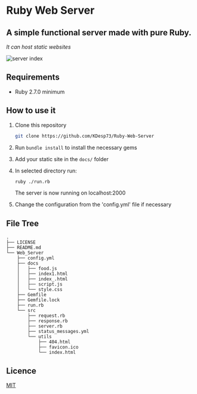 # Ruby Web Server

## A simple functional server made with pure Ruby.

*It can host static websites*

![server index](https://user-images.githubusercontent.com/63654361/216193983-89083007-d1aa-44f4-b711-60ef24be02ec.png)

## Requirements

* Ruby 2.7.0 minimum

## How to use it

1. Clone this repository

    ```bash
    git clone https://github.com/KDesp73/Ruby-Web-Server
    ```
   
2. Run `bundle install` to install the necessary gems
    
3. Add your static site in the `docs/` folder

4. In selected directory run: 

    ```bash
    ruby ./run.rb
    ```
    The server is now running on localhost:2000

5. Change the configuration from the 'config.yml' file if necessary

## File Tree


```
.
├── LICENSE
├── README.md
└── Web_Server
    ├── config.yml
    ├── docs
    │   ├── food.js
    │   ├── index1.html
    │   ├── index_.html
    │   ├── script.js
    │   └── style.css
    ├── Gemfile
    ├── Gemfile.lock
    ├── run.rb
    └── src
        ├── request.rb
        ├── response.rb
        ├── server.rb
        ├── status_messages.yml
        └── utils
            ├── 404.html
            ├── favicon.ico
            └── index.html
```

## Licence

[MIT](https://github.com/KDesp73/Ruby-Web-Server/blob/main/LICENSE)
